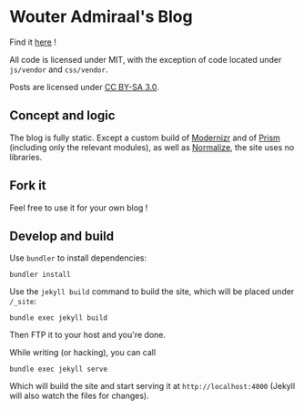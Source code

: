 # Wouter Admiraal's Blog

Find it [here](http://wadmiraal.net) !

All code is licensed under MIT, with the exception of code located under `js/vendor` and `css/vendor`.

Posts are licensed under [CC BY-SA 3.0](http://creativecommons.org/licenses/by-sa/3.0/deed).

## Concept and logic

The blog is fully static. Except a custom build of [Modernizr](http://modernizr.com/) and of [Prism](http://prismjs.com/) (including only the relevant modules), as well as [Normalize](http://necolas.github.io/normalize.css/), the site uses no libraries.

## Fork it

Feel free to use it for your own blog !

## Develop and build

Use `bundler` to install dependencies:

    bundler install

Use the `jekyll build` command to build the site, which will be placed under `/_site`:

    bundle exec jekyll build

Then FTP it to your host and you're done.

While writing (or hacking), you can call

    bundle exec jekyll serve

Which will build the site and start serving it at `http://localhost:4000` (Jekyll will also watch the files for changes).
